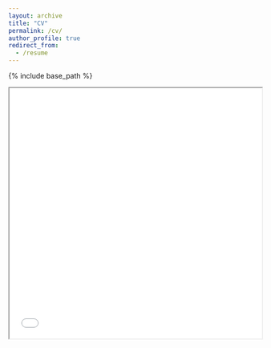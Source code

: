 ```yaml
---
layout: archive
title: "CV"
permalink: /cv/
author_profile: true
redirect_from:
  - /resume
---
```


{% include base_path %}

<iframe src="../files/path/CV.pdf" width="100%" height="500px"></iframe>